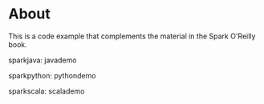 About
====================
This is a code example that complements the material in the Spark O'Reilly book. 

sparkjava: javademo 	

sparkpython: pythondemo

sparkscala: scalademo

